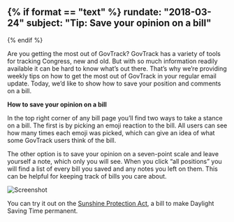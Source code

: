 {% if format == "text" %}
rundate: "2018-03-24"
subject: "Tip: Save your opinion on a bill"
----------
{% endif %}

Are you getting the most out of GovTrack? GovTrack has a variety of 
tools for tracking Congress, new and old. But with so much information 
readily available it can be hard to know what’s out there. That’s why 
we’re providing weekly tips on how to get the most out of GovTrack in 
your regular email update. Today, we’d like to show how to save your 
position and comments on a bill.

**How to save your opinion on a bill**

In the top right corner of any bill page you’ll find two ways to take a 
stance on a bill. The first is by picking an emoji reaction to the bill. 
All users can see how many times each emoji was picked, which can give 
an idea of what some GovTrack users think of the bill.

The other option is to save your opinion on a seven-point scale and 
leave yourself a note, which only you will see. When you click “all 
positions” you will find a list of every bill you saved and any notes 
you left on them. This can be helpful for keeping track of bills you 
care about.

![Screenshot](https://www.govtrack.us/static/images/userpositions_screenshot.png)

You can try it out on the [Sunshine Protection Act](https://www.govtrack.us/congress/bills/115/s2537/summary), a bill to make Daylight Saving Time permanent. 

